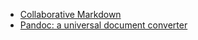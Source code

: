 - [Collaborative Markdown](https://hackmd.io/home)
- [Pandoc: a universal document converter](https://pandoc.org/)
